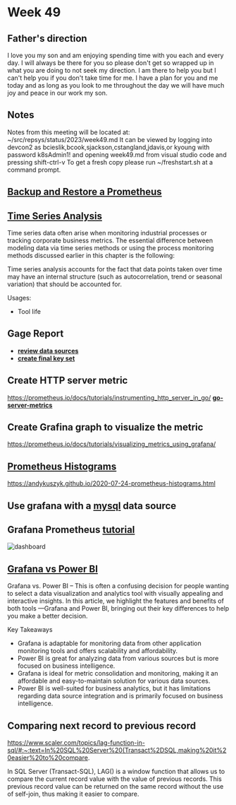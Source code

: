 # Week 49

## Father's direction

I love you my son and am enjoying spending time with you each and every day. I will always be there for you so please don't get so wrapped up in what you are doing to not seek my direction.  I am there to help you but I can't help you if you don't take time for me.  I have a plan for you and me today and as long as you look to me throughout the day we will have much joy and peace in our work my son.

## Notes

Notes from this meeting will be located at: ~/src/repsys/status/2023/week49.md
It can be viewed by logging into devcon2 as bcieslik,bcook,sjackson,cstangland,jdavis,or kyoung with password k8sAdmin1! and opening week49.md from visual studio code and pressing shift-ctrl-v
To get a fresh copy please run ~/freshstart.sh at a command prompt.

## **[Backup and Restore a Prometheus](https://devopstales.github.io/kubernetes/backup-and-retore-prometheus/)**

## **[Time Series Analysis](../../linux/time-series-analysis/time-series-analysis.md)**

Time series data often arise when monitoring industrial processes or tracking corporate business metrics. The essential difference between modeling data via time series methods or using the process monitoring methods discussed earlier in this chapter is the following:

Time series analysis accounts for the fact that data points taken over time may have an internal structure (such as autocorrelation, trend or seasonal variation) that should be accounted for.

Usages:

- Tool life

## Gage Report

- **[review data sources](../../volumes/sql/gages/review_data_sources.sql)**
- **[create final key set](../../volumes/sql/gages/final_key_set.sql)**

## Create HTTP server metric

<https://prometheus.io/docs/tutorials/instrumenting_http_server_in_go/>
**[go-server-metrics](../../volumes/go/tutorials/prometheus/counter/go-server-metrics.md#test)**

## Create Grafina graph to visualize the metric

<https://prometheus.io/docs/tutorials/visualizing_metrics_using_grafana/>

## **[Prometheus Histograms](../../linux/prometheus/histograms/histograms.md)**

<https://andykuszyk.github.io/2020-07-24-prometheus-histograms.html>

## Use grafana with a **[mysql](https://www.techrepublic.com/article/how-to-connect-grafana-to-a-remote-mysql-database/)** data source

## Grafana Prometheus **[tutorial](https://youtu.be/EGgtJUjky8w)**

![dashboard](../../linux/grafana/dashboard.png)

## **[Grafana vs Power BI](https://www.metricfire.com/blog/grafana-vs-power-bi/)**

Grafana vs. Power BI – This is often a confusing decision for people wanting to select a data visualization and analytics tool with visually appealing and interactive insights. In this article, we highlight the features and benefits of both tools —Grafana and Power BI, bringing out their key differences to help you make a better decision.

Key Takeaways

- Grafana is adaptable for monitoring data from other application monitoring tools and offers scalability and affordability.
- Power BI is great for analyzing data from various sources but is more focused on business intelligence.
- Grafana is ideal for metric consolidation and monitoring, making it an affordable and easy-to-maintain solution for various data sources.
- Power BI is well-suited for business analytics, but it has limitations regarding data source integration and is primarily focused on business intelligence.

## Comparing next record to previous record

<https://www.scaler.com/topics/lag-function-in-sql/#:~:text=In%20SQL%20Server%20(Transact%2DSQL,making%20it%20easier%20to%20compare>.

In SQL Server (Transact-SQL), LAG() is a window function that allows us to compare the current record value with the value of previous records. This previous record value can be returned on the same record without the use of self-join, thus making it easier to compare.
